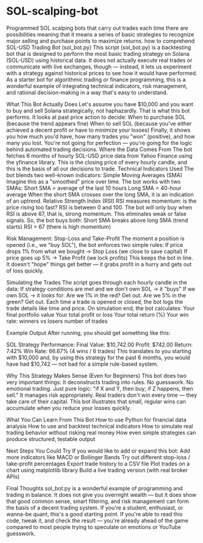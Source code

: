 # SOL-scalping-bot
Programmed SOL scalping bots that carry out trades each time there are possibilities meaning that it means a series of basic strategies to recognize major selling and purchase points to maximize returns.
how to comprehend SOL-USD Trading Bot (sol_bot.py)
This script (sol_bot.py) is a backtesting bot that is designed to perform the most basic trading strategy on Solana (SOL-USD) using historical data. It does not actually execute real trades or communicate with live exchanges, though — instead, it lets us experiment with a strategy against historical prices to see how it would have performed. As a starter bot for algorithmic trading or finance programming, this is a wonderful example of integrating technical indicators, risk management, and rational decision-making in a way that's easy to understand.

What This Bot Actually Does
Let's assume you have $10,000 and you want to buy and sell Solana strategically, not haphazardly. That is what this bot performs. It looks at past price action to decide:
When to purchase SOL (because the trend appears fine)
When to sell SOL (because you've either achieved a decent profit or have to minimize your losses)
Finally, it shows you how much you'd have, how many trades you "won" (positive), and how many you lost. You're not going for perfection — you're going for the logic behind automated trading decisions.
Where the Data Comes From
The bot fetches 6 months of hourly SOL-USD price data from Yahoo Finance using the yfinance library. This is the closing price of every hourly candle, and this is the basis of all our decisions to trade.
Technical Indicators Used
The bot blends two well-known indicators:
Simple Moving Averages (SMA)
Imagine this as a "smoothed" price over time.
The bot works with two SMAs:
Short SMA = average of the last 10 hours
Long SMA = 40-hour average
When the short SMA crosses over the long SMA, it is an indication of an uptrend.
Relative Strength Index (RSI)
RSI measures momentum: is the price rising too fast?
RSI is between 0 and 100. The bot will only buy when RSI is above 67, that is, strong momentum.
This eliminates weak or false signals.
So, the bot buys both:
Short SMA breaks above long SMA (trend starts)
RSI > 67 (there is high momentum)

Risk Management: Stop-Loss and Take-Profit
The moment a position is opened (i.e., we "buy SOL"), the bot enforces two simple rules:
If price drops 1% from what we bought → Stop Loss (we close to save capital)
If price goes up 5% → Take Profit (we lock profits)
This keeps the bot in line. It doesn't "hope" things get better — it grabs profit in a hurry and gets out of loss quickly.

Simulating the Trades
The script goes through each hourly candle in the data:
If strategy conditions are met and we don't own SOL → it "buys"
If we own SOL → it looks for:
Are we 1% in the red? Get out.
Are we 5% in the green? Get out.
Each time a trade is opened or closed, the bot logs the trade details like time and price.
On simulation end, the bot calculates:
Your final portfolio value
Your total profit or loss
Your total return (%)
Your win rate: winners vs losers number of trades

Example Output
After running, you should get something like this:

SOL Strategy Performance:
Final Value: $10,742.00
Profit: $742.00
Return: 7.42%
Win Rate: 66.67% (4 wins / 6 trades)
This translates to you starting with $10,000 and, by using this strategy for the past 6 months, you would have had $10,742 — not bad for a simple rule-based system.

Why This Strategy Makes Sense (Even for Beginners)
This bot does two very important things:
It deconstructs trading into rules.
No guesswork. No emotional trading.
Just pure logic: "if X and Y, then buy; if Z happens, then sell."
It manages risk appropriately.
Real traders don't win every time — they take care of their capital.
This bot illustrates that small, regular wins can accumulate when you reduce your losses quickly.

What You Can Learn From This Bot
How to use Python for financial data analysis
How to use and backtest technical indicators
How to simulate real trading behavior without risking real money
How even simple strategies can produce structured, testable output

Next Steps You Could Try
If you would like to add or expand this bot:
Add more indicators like MACD or Bollinger Bands
Try out different stop-loss / take-profit percentages
Export trade history to a CSV file
Plot trades on a chart using matplotlib library
Build a live trading version (with real broker APIs)

Final Thoughts
sol_bot.py is a wonderful example of programming and trading in balance. It does not give you overnight wealth — but it does show that good common sense, smart filtering, and risk management can form the basis of a decent trading system. If you're a student, enthusiast, or wanna-be quant, this's a good starting point.
If you're able to read this code, tweak it, and check the result — you're already ahead of the game compared to most people trying to speculate on emotions or YouTube guesswork.

